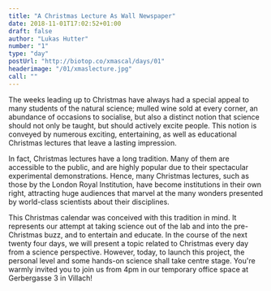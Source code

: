 ```yaml
---
title: "A Christmas Lecture As Wall Newspaper"
date: 2018-11-01T17:02:52+01:00
draft: false
author: "Lukas Hutter"
number: "1"
type: "day"
postUrl: "http://biotop.co/xmascal/days/01"
headerimage: "/01/xmaslecture.jpg"
call: ""
---
```

The weeks leading up to Christmas have always had a special appeal to many students of the natural science; mulled wine sold at every corner, an abundance of occasions to socialise, but also a distinct notion that science should not only be taught, but should actively excite people. This notion is conveyed by numerous exciting, entertaining, as well as educational Christmas lectures that leave a lasting impression.

In fact, Christmas lectures have a long tradition. Many of them are accessible to the public, and are highly popular due to their spectacular experimental demonstrations. Hence, many Christmas lectures, such as those by the London Royal Institution, have become institutions in their own right, attracting huge audiences that marvel at the many wonders presented by world-class scientists about their disciplines.

This Christmas calendar was conceived with this tradition in mind. It represents our attempt at taking science out of the lab and into the pre-Christmas buzz, and to entertain and educate. In the course of the next twenty four days, we will present a topic related to Christmas every day from a science perspective. However, today, to launch this project, the personal level and some hands-on science shall take centre stage. You're warmly invited you to join us from 4pm in our temporary office space at Gerbergasse 3 in Villach!
<!--more-->
